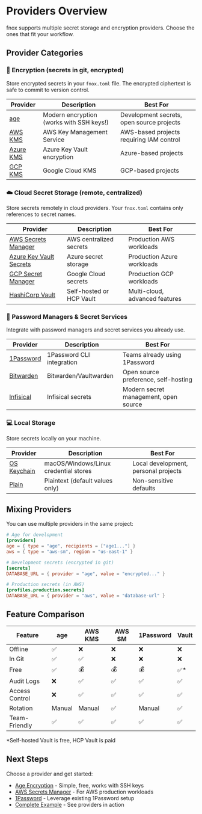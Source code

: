 # Providers Overview

fnox supports multiple secret storage and encryption providers. Choose the ones that fit your workflow.

## Provider Categories

### 🔐 Encryption (secrets in git, encrypted)

Store encrypted secrets in your `fnox.toml` file. The encrypted ciphertext is safe to commit to version control.

| Provider                          | Description                              | Best For                                  |
| --------------------------------- | ---------------------------------------- | ----------------------------------------- |
| [age](/providers/age)             | Modern encryption (works with SSH keys!) | Development secrets, open source projects |
| [AWS KMS](/providers/aws-kms)     | AWS Key Management Service               | AWS-based projects requiring IAM control  |
| [Azure KMS](/providers/azure-kms) | Azure Key Vault encryption               | Azure-based projects                      |
| [GCP KMS](/providers/gcp-kms)     | Google Cloud KMS                         | GCP-based projects                        |

### ☁️ Cloud Secret Storage (remote, centralized)

Store secrets remotely in cloud providers. Your `fnox.toml` contains only references to secret names.

| Provider                                       | Description              | Best For                       |
| ---------------------------------------------- | ------------------------ | ------------------------------ |
| [AWS Secrets Manager](/providers/aws-sm)       | AWS centralized secrets  | Production AWS workloads       |
| [Azure Key Vault Secrets](/providers/azure-sm) | Azure secret storage     | Production Azure workloads     |
| [GCP Secret Manager](/providers/gcp-sm)        | Google Cloud secrets     | Production GCP workloads       |
| [HashiCorp Vault](/providers/vault)            | Self-hosted or HCP Vault | Multi-cloud, advanced features |

### 🔑 Password Managers & Secret Services

Integrate with password managers and secret services you already use.

| Provider                          | Description               | Best For                              |
| --------------------------------- | ------------------------- | ------------------------------------- |
| [1Password](/providers/1password) | 1Password CLI integration | Teams already using 1Password         |
| [Bitwarden](/providers/bitwarden) | Bitwarden/Vaultwarden     | Open source preference, self-hosting  |
| [Infisical](/providers/infisical) | Infisical secrets         | Modern secret management, open source |

### 💻 Local Storage

Store secrets locally on your machine.

| Provider                           | Description                           | Best For                             |
| ---------------------------------- | ------------------------------------- | ------------------------------------ |
| [OS Keychain](/providers/keychain) | macOS/Windows/Linux credential stores | Local development, personal projects |
| [Plain](/providers/plain)          | Plaintext (default values only)       | Non-sensitive defaults               |

## Mixing Providers

You can use multiple providers in the same project:

```toml
# Age for development
[providers]
age = { type = "age", recipients = ["age1..."] }
aws = { type = "aws-sm", region = "us-east-1" }

# Development secrets (encrypted in git)
[secrets]
DATABASE_URL = { provider = "age", value = "encrypted..." }

# Production secrets (in AWS)
[profiles.production.secrets]
DATABASE_URL = { provider = "aws", value = "database-url" }
```

## Feature Comparison

| Feature        | age    | AWS KMS | AWS SM | 1Password | Vault |
| -------------- | ------ | ------- | ------ | --------- | ----- |
| Offline        | ✅     | ❌      | ❌     | ❌        | ❌    |
| In Git         | ✅     | ✅      | ❌     | ❌        | ❌    |
| Free           | ✅     | 💰      | 💰     | 💰        | ✅\*  |
| Audit Logs     | ❌     | ✅      | ✅     | ✅        | ✅    |
| Access Control | ❌     | ✅      | ✅     | ✅        | ✅    |
| Rotation       | Manual | Manual  | ✅     | Manual    | ✅    |
| Team-Friendly  | ✅     | ✅      | ✅     | ✅        | ✅    |

\*Self-hosted Vault is free, HCP Vault is paid

## Next Steps

Choose a provider and get started:

- [Age Encryption](/providers/age) - Simple, free, works with SSH keys
- [AWS Secrets Manager](/providers/aws-sm) - For AWS production workloads
- [1Password](/providers/1password) - Leverage existing 1Password setup
- [Complete Example](/guide/real-world-example) - See providers in action
